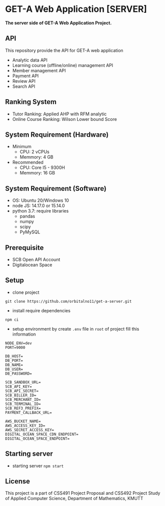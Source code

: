 # GET-A Web Application [SERVER]
**The server side of GET-A Web Application Project.**

## API
This repository provide the API for GET-A web application
- Analytic data API
- Learning course (offline/online) management API
- Member management API
- Payment API
- Review API
- Search API

## Ranking System
- Tutor Ranking: Applied AHP with RFM analytic
- Online Course Ranking: Wilson Lower bound Score

## System Requirement (Hardware)
- Minimum
    - CPU: 2 vCPUs
    - Memmory: 4 GB
- Recommended
    - CPU: Core I5 - 9300H
    - Memmory: 16 GB

## System Requirement (Software)
- OS: Ubuntu 20/Windows 10
- node JS: 14.17.0 or 15.14.0
- python 3.7: require libraries
  - pandas
  - numpy
  - scipy
  - PyMySQL

## Prerequisite
- SCB Open API Account
- Digitalocean Space

## Setup
- clone project
```
git clone https://github.com/orbitalno11/get-a-server.git
```
- install require dependencies
```
npm ci
```
- setup environment by create `.env` file in `root` of project fill this information
```
NODE_ENV=dev
PORT=9000  
  
DB_HOST=
DB_PORT=
DB_NAME=
DB_USER=
DB_PASSWORD=
  
SCB_SANDBOX_URL=
SCB_API_KEY=
SCB_API_SECRET=
SCB_BILLER_ID= 
SCB_MERCHANT_ID= 
SCB_TERMINAL_ID=  
SCB_REF3_PREFIX=
PAYMENT_CALLBACK_URL=
  
AWS_BUCKET_NAME=
AWS_ACCESS_KEY_ID=
AWS_SECRET_ACCESS_KEY=
DIGITAL_OCEAN_SPACE_CDN_ENDPOINT=
DIGITAL_OCEAN_SPACE_ENDPOINT=
```

## Starting server
- starting server `npm start`

## License
This project is a part of CSS491 Project Proposal and CSS492 Project Study of Applied Computer Science, Department of Mathematics, KMUTT
